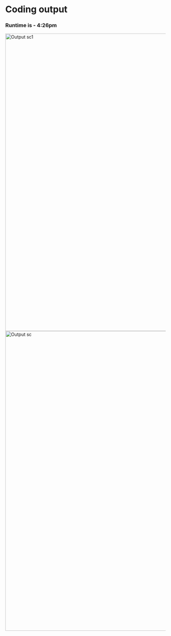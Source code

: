 <h1>Coding output</h1>
<h3>Runtime is - 4:26pm</h3>
<img width="934" alt="Output sc1" src="https://github.com/user-attachments/assets/0e794170-0e7c-4945-bfdd-3ff5d30aef95">
<img width="941" alt="Output sc" src="https://github.com/user-attachments/assets/87f2c213-ee85-4275-b0bb-f87c21cdf908">
